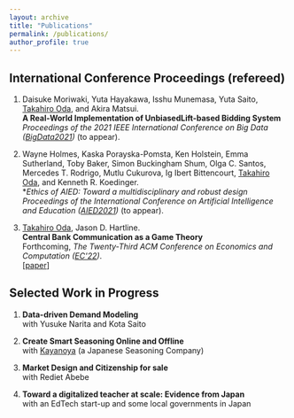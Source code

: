 ```yaml
---
layout: archive
title: "Publications"
permalink: /publications/
author_profile: true
---
```



## International Conference Proceedings (refereed)

1. Daisuke Moriwaki, Yuta Hayakawa, Isshu Munemasa, Yuta Saito, <u>Takahiro Oda</u>, and Akira Matsui. <br>
**A Real-World Implementation of UnbiasedLift-based Bidding System** <br>
_Proceedings of the 2021 IEEE International Conference on Big Data ([BigData2021](https://bigdataieee.org/BigData2021/))_ (to appear). <br>

1. Wayne Holmes, Kaska Porayska-Pomsta, Ken Holstein, Emma Sutherland, Toby Baker, Simon Buckingham Shum, Olga C. Santos, Mercedes T. Rodrigo, Mutlu Cukurova, Ig Ibert Bittencourt, <u>Takahiro Oda</u>, and Kenneth R. Koedinger. <br>
**Ethics of AIED: Toward a multidisciplinary and robust design* <br>
_Proceedings of the International Conference on Artificial Intelligence and Education ([AIED2021](https://aied2021.science.uu.nl/))_ (to appear). <br>

1. <u>Takahiro Oda</u>, Jason D. Hartline. <br>
**Central Bank Communication as a Game Theory** <br>
Forthcoming, _The Twenty-Third ACM Conference on Economics and Computation ([EC'22](https://ec22.sigecom.org/))_. <br>
[[paper](https://taka-oda.github.io//files/CBGame.pdf)]

## Selected Work in Progress

1. **Data-driven Demand Modeling** <br>
   with Yusuke Narita and Kota Saito
   
1. **Create Smart Seasoning Online and Offline** <br>
   with [Kayanoya](https://www.kayanoya.com/en/) (a Japanese Seasoning Company)

1. **Market Design and Citizenship for sale** <br>
   with Rediet Abebe
   
1. **Toward a digitalized teacher at scale: Evidence from Japan** <br>
   with an EdTech start-up and some local governments in Japan
